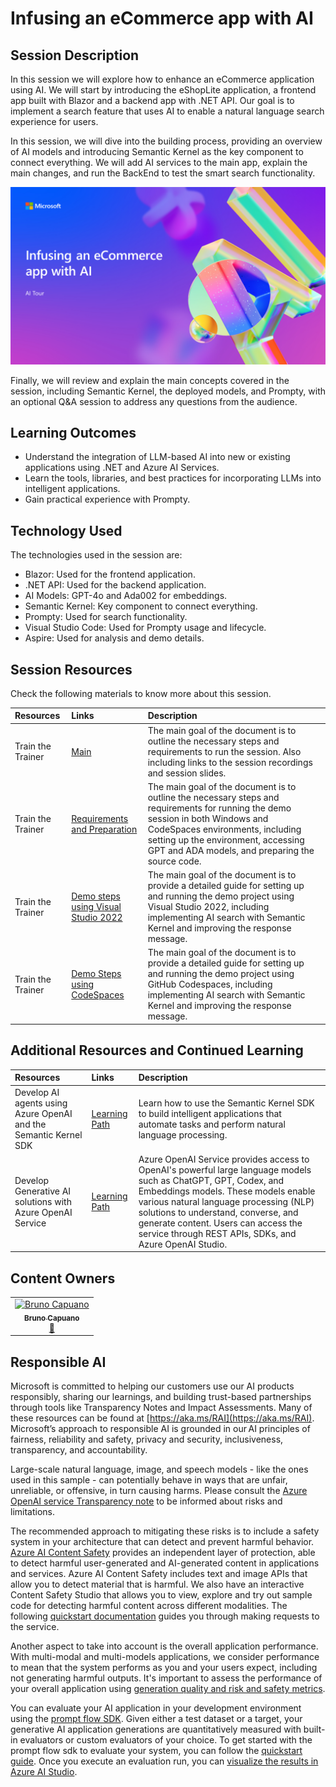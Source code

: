 # Infusing an eCommerce app with AI

## Session Description

In this session we will explore how to enhance an eCommerce application using AI. We will start by introducing the eShopLite application, a frontend app built with Blazor and a backend app with .NET API. Our goal is to implement a search feature that uses AI to enable a natural language search experience for users.

In this session, we will dive into the building process, providing an overview of AI models and introducing Semantic Kernel as the key component to connect everything. We will add AI services to the main app, explain the main changes, and run the BackEnd to test the smart search functionality.

![Session cover image with a bright "AI" text in 3D over a blue and purple abstract background.](img/EN-US_BRK442_Tech.png)

Finally, we will review and explain the main concepts covered in the session, including Semantic Kernel, the deployed models, and Prompty, with an optional Q&A session to address any questions from the audience.

## Learning Outcomes

- Understand the integration of LLM-based AI into new or existing applications using .NET and Azure AI Services.
- Learn the tools, libraries, and best practices for incorporating LLMs into intelligent applications.
- Gain practical experience with Prompty.

## Technology Used

The technologies used in the session are:

- Blazor: Used for the frontend application.
- .NET API: Used for the backend application.
- AI Models: GPT-4o and Ada002 for embeddings.
- Semantic Kernel: Key component to connect everything.
- Prompty: Used for search functionality.
- Visual Studio Code: Used for Prompty usage and lifecycle.
- Aspire: Used for analysis and demo details.

## Session Resources

Check the following materials to know more about this session.

| Resources          | Links                             | Description        |
|:-------------------|:----------------------------------|:-------------------|
| Train the Trainer | [Main](./train-the-trainer/README.md) | The main goal of the document is to outline the necessary steps and requirements to run the session. Also including links to the session recordings and session slides.|
| Train the Trainer | [Requirements and Preparation](./train-the-trainer/RequirementsAndPreparation.md) | The main goal of the document is to outline the necessary steps and requirements for running the demo session in both Windows and CodeSpaces environments, including setting up the environment, accessing GPT and ADA models, and preparing the source code. |
| Train the Trainer | [Demo steps using Visual Studio 2022](./train-the-trainer/step-by-step-vs2022.md) | The main goal of the document is to provide a detailed guide for setting up and running the demo project using Visual Studio 2022, including implementing AI search with Semantic Kernel and improving the response message.  |
| Train the Trainer | [Demo Steps using CodeSpaces](./train-the-trainer/step-by-step-codespaces.md) | The main goal of the document is to provide a detailed guide for setting up and running the demo project using GitHub Codespaces, including implementing AI search with Semantic Kernel and improving the response message. |

## Additional Resources and Continued Learning

| Resources          | Links                             | Description        |
|:-------------------|:----------------------------------|:-------------------|
| Develop AI agents using Azure OpenAI and the Semantic Kernel SDK  | [Learning Path](https://learn.microsoft.com/en-us/training/paths/develop-ai-agents-azure-open-ai-semantic-kernel-sdk/) | Learn how to use the Semantic Kernel SDK to build intelligent applications that automate tasks and perform natural language processing. |
| Develop Generative AI solutions with Azure OpenAI Service | [Learning Path](https://learn.microsoft.com/en-us/training/paths/develop-ai-solutions-azure-openai/) | Azure OpenAI Service provides access to OpenAI's powerful large language models such as ChatGPT, GPT, Codex, and Embeddings models. These models enable various natural language processing (NLP) solutions to understand, converse, and generate content. Users can access the service through REST APIs, SDKs, and Azure OpenAI Studio. |

## Content Owners

<!-- ALL-CONTRIBUTORS-LIST:START - Do not remove or modify this section -->

<table>
<tr>
    <td align="center"><a href="http://learnanalytics.microsoft.com">
        <img src="https://github.com/elbruno.png" width="100px;" alt="Bruno Capuano"/><br />
        <sub><b>Bruno Capuano
</b></sub></a><br />
            <a href="https://github.com/elbruno" title="talk">📢</a> 
    </td>
</tr></table>

<!-- ALL-CONTRIBUTORS-LIST:END -->

## Responsible AI

Microsoft is committed to helping our customers use our AI products responsibly, sharing our learnings, and building trust-based partnerships through tools like Transparency Notes and Impact Assessments. Many of these resources can be found at [https://aka.ms/RAI](https://aka.ms/RAI).
Microsoft’s approach to responsible AI is grounded in our AI principles of fairness, reliability and safety, privacy and security, inclusiveness, transparency, and accountability.

Large-scale natural language, image, and speech models - like the ones used in this sample - can potentially behave in ways that are unfair, unreliable, or offensive, in turn causing harms. Please consult the [Azure OpenAI service Transparency note](https://learn.microsoft.com/legal/cognitive-services/openai/transparency-note?tabs=text) to be informed about risks and limitations.

The recommended approach to mitigating these risks is to include a safety system in your architecture that can detect and prevent harmful behavior. [Azure AI Content Safety](https://learn.microsoft.com/azure/ai-services/content-safety/overview) provides an independent layer of protection, able to detect harmful user-generated and AI-generated content in applications and services. Azure AI Content Safety includes text and image APIs that allow you to detect material that is harmful. We also have an interactive Content Safety Studio that allows you to view, explore and try out sample code for detecting harmful content across different modalities. The following [quickstart documentation](https://learn.microsoft.com/azure/ai-services/content-safety/quickstart-text?tabs=visual-studio%2Clinux&pivots=programming-language-rest) guides you through making requests to the service.

Another aspect to take into account is the overall application performance. With multi-modal and multi-models applications, we consider performance to mean that the system performs as you and your users expect, including not generating harmful outputs. It's important to assess the performance of your overall application using [generation quality and risk and safety metrics](https://learn.microsoft.com/azure/ai-studio/concepts/evaluation-metrics-built-in).

You can evaluate your AI application in your development environment using the [prompt flow SDK](https://microsoft.github.io/promptflow/index.html). Given either a test dataset or a target, your generative AI application generations are quantitatively measured with built-in evaluators or custom evaluators of your choice. To get started with the prompt flow sdk to evaluate your system, you can follow the [quickstart guide](https://learn.microsoft.com/azure/ai-studio/how-to/develop/flow-evaluate-sdk). Once you execute an evaluation run, you can [visualize the results in Azure AI Studio](https://learn.microsoft.com/azure/ai-studio/how-to/evaluate-flow-results).
